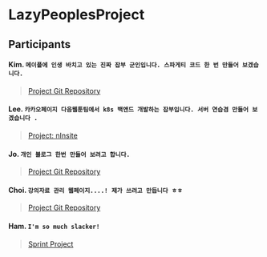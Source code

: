 # LazyPeoplesProject

## Participants

#### Kim. `메이플에 인생 바치고 있는 진짜 잡부 군인입니다. 스파게티 코드 한 번 만들어 보겠습니다.` 
> [Project Git Repository](https://github.com/kyr9389/mapleItemAnalyzer)  

#### Lee.  `카카오페이지 다음웹툰팀에서 k8s 백앤드 개발하는 잡부입니다. 서버 연습겸 만들어 보겠습니다 .`
> [Project: nInsite](https://github.com/creaton60/nInsite)
  

#### Jo.  `개인 블로그 한번 만들어 보려고 합니다.`
> [Project Git Repository](https://github.com/snustcice/snustcice.github.io)
  

#### Choi.  `강의자료 관리 웹페이지....! 제가 쓰려고 만듭니다 ㅎㅎ`
> [Project Git Repository](https://github.com/joi0104/betteriPad)
  

#### Ham.  `I'm so much slacker!`
> [Sprint Project](https://github.com/net9keep/Sprint)
